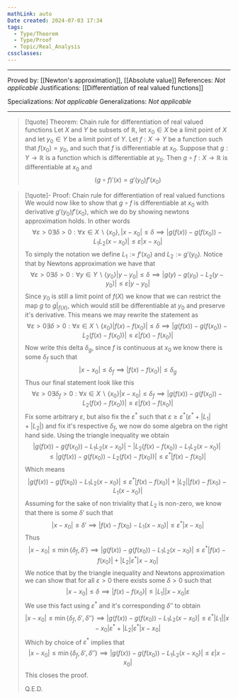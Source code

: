 ```yaml
---
mathLink: auto
Date created: 2024-07-03 17:34
tags:
  - Type/Theorem
  - Type/Proof
  - Topic/Real_Analysis
cssclasses:
---
```


---

Proved by: [[Newton's approximation]], [[Absolute value]]
References: _Not applicable_
Justifications: [[Differentiation of real valued functions]]

Specializations: _Not applicable_
Generalizations: _Not applicable_

---

> [!quote] Theorem: Chain rule for differentiation of real valued functions
> Let $X$ and $Y$ be subsets of $\mathbb{R}$, let $x_{0}\in X$ be a limit point of $X$ and let $y_{0}\in Y$ be a limit point of $Y$. Let $f:X\to Y$ be a function such that $f(x_{0})=y_{0}$, and such that $f$ is differentiable at $x_{0}$. Suppose that $g:Y\to \mathbb{R}$ is a function which is differentiable at $y_{0}$. Then $g\circ f: X\to \mathbb{R}$ is differentiable at $x_{0}$ and $$ (g\circ f)'(x)=g'(y_{0})f'(x_{0}) $$

>[!quote]- Proof: Chain rule for differentiation of real valued functions
>We would now like to show that $g\circ f$ is differentiable at $x_{0}$ with derivative $g'(y_{0})f'(x_{0})$, which we do by showing newtons approximation holds. In other words $$\forall \varepsilon>0 \exists \delta>0: \forall x\in X\backslash \{ x_{0} \}, \left| x-x_{0} \right| \leq \delta \implies \left| g(f(x))-g(f(x_{0}))-L_{1}L_{2}(x-x_{0}) \right| \leq \varepsilon \left| x-x_{0} \right| $$
>To simply the notation we define $L_{1}:=f'(x_{0})$ and $L_{2}:=g'(y_{0})$. Notice that by Newtons approximation we have that $$ \forall \varepsilon>0 \exists \delta>0: \forall y\in Y\backslash \{ y_{0} \} \left| y-y_{0} \right| \leq \delta\implies \left| g(y)-g(y_{0})-L_{2}(y-y_{0}) \right|\leq  \varepsilon \left| y-y_{0} \right|  $$ Since $y_{0}$ is still a limit point of $f(X)$ we know that we can restrict the map $g$ to $g|_{f(X)}$, which would still be differentiable at $y_{0}$ and preserve it's derivative. This means we may rewrite the statement as $$ \forall \varepsilon>0 \exists \delta>0: \forall x\in X\backslash \{ x_{0} \} \left| f(x)-f(x_{0})\right| \leq \delta\implies \left| g(f(x))-g(f(x_{0}))-L_{2}(f(x)-f(x_{0})) \right|\leq  \varepsilon  \left| f(x)-f(x_{0})\right|  $$ Now write this delta $\delta_{g}$, since $f$ is continuous at $x_{0}$ we know there is some $\delta _f$ such that $$ \left| x-x_{0} \right| \leq \delta_{f}\implies \left| f(x)-f(x_{0}) \right| \leq \delta_{g} $$ Thus our final statement look like this $$\forall \varepsilon>0 \exists \delta_{f}>0: \forall x\in X\backslash \{ x_{0} \} \left| x-x_{0} \right| \leq \delta_{f}\implies  \left| g(f(x))-g(f(x_{0}))-L_{2}(f(x)-f(x_{0})) \right|\leq  \varepsilon  \left| f(x)-f(x_{0})\right| $$Fix some arbitrary $\varepsilon$, but also fix the $\varepsilon^{*}$ such that $\varepsilon\geq \varepsilon^{*}\left( \varepsilon^{*}+\left| L_{1} \right|+\left| L_{2} \right| \right)$ and fix it's respective $\delta_{f}$, we now do some algebra on the right hand side. Using the triangle inequality we obtain $$ \left| g(f(x))-g(f(x_{0}))-L_{1}L_{2}(x-x_{0}) \right|-\left| L_{2}(f(x)-f(x_{0})) - L_{1}L_{2}(x-x_{0}) \right| \leq  \left| g(f(x))-g(f(x_{0}))-L_{2}(f(x)-f(x_{0})) \right|\leq  \varepsilon^{*}  \left| f(x)-f(x_{0})\right|    $$ Which means $$ \left| g(f(x))-g(f(x_{0}))-L_{1}L_{2}(x-x_{0}) \right| \leq \varepsilon^{*} \left| f(x)-f(x_{0}) \right| + \left| L_{2} \right| \left| f(x)-f(x_{0})-L_{1}(x-x_{0}) \right| $$ Assuming for the sake of non triviality that $L_{2}$ is non-zero, we know that there is some $\delta'$ such that $$ \left| x-x_{0} \right| \leq \delta' \implies \left| f(x)-f(x_{0})-L_{1}(x-x_{0}) \right|\leq \varepsilon^{*}\left| x-x_{0} \right|   $$Thus $$ \left| x-x_{0} \right| \leq \min\{ \delta_{f},\delta' \} \implies \left| g(f(x))-g(f(x_{0}))-L_{1}L_{2}(x-x_{0}) \right| \leq \varepsilon^{*} \left| f(x)-f(x_{0}) \right| + \left| L_{2} \right|\varepsilon^{*}\left| x-x_{0} \right|   $$We notice that by the triangle inequality and Newtons approximation we can show that for all $\varepsilon >0$ there exists some $\delta>0$ such that $$ \left| x-x_{0} \right| \leq \delta \implies \left| f(x)-f(x_{0}) \right| \leq \left| L_{1} \right| \left| x-x_{0} \right| \varepsilon$$ We use this fact using $\varepsilon^{*}$ and it's corresponding $\delta''$ to obtain $$  \left| x-x_{0} \right| \leq \min\{ \delta_{f},\delta',\delta'' \} \implies \left| g(f(x))-g(f(x_{0}))-L_{1}L_{2}(x-x_{0}) \right| \leq \varepsilon^{*} \left| L_{1} \right| \left| x-x_{0} \right| \varepsilon^{*} + \left| L_{2} \right|\varepsilon^{*}\left| x-x_{0} \right|    $$ Which by choice of $\varepsilon^{*}$ implies that $$  \left| x-x_{0} \right| \leq \min\{ \delta_{f},\delta',\delta'' \} \implies \left| g(f(x))-g(f(x_{0}))-L_{1}L_{2}(x-x_{0}) \right| \leq \varepsilon\left| x-x_{0} \right|    $$  This closes the proof. 
>
>Q.E.D.


